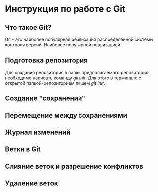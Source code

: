 # Инструкция по работе с Git

## Что такое Git?
Git - это наиболее популярная реализация распределённой системы контроля версий. Наиболее популярной реализацией
## Подготовка репозитория
Для создания репозитория в папке предполагаемого репозитория необходимо написать команду *git init*. Для этого в терминале с открытой папкой-репозиторием пишем *git init*.

## Создание "сохранений"

## Перемещение между сохранениями

## Журнал изменений

## Ветки в Git

## Слияние веток и разрешение конфликтов

## Удаление веток

